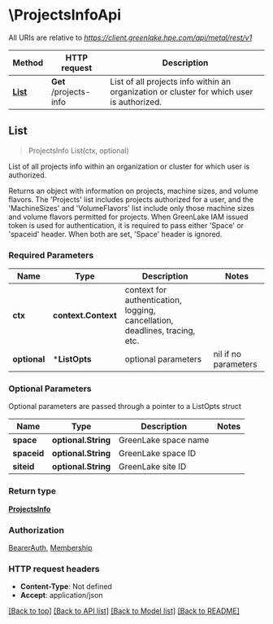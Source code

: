 # \ProjectsInfoApi

All URIs are relative to *https://client.greenlake.hpe.com/api/metal/rest/v1*

Method | HTTP request | Description
------------- | ------------- | -------------
[**List**](ProjectsInfoApi.md#List) | **Get** /projects-info | List of all projects info within an organization or cluster for which user is authorized.



## List

> ProjectsInfo List(ctx, optional)

List of all projects info within an organization or cluster for which user is authorized.

Returns an object with information on projects, machine sizes, and volume flavors.  The 'Projects' list includes projects authorized for a user, and the 'MachineSizes' and  'VolumeFlavors' list include only those machine sizes and volume flavors permitted for projects.  When GreenLake IAM issued token is used for authentication, it is required to  pass either 'Space' or 'spaceid' header. When both are set, 'Space' header is ignored.

### Required Parameters


Name | Type | Description  | Notes
------------- | ------------- | ------------- | -------------
**ctx** | **context.Context** | context for authentication, logging, cancellation, deadlines, tracing, etc.
 **optional** | ***ListOpts** | optional parameters | nil if no parameters

### Optional Parameters

Optional parameters are passed through a pointer to a ListOpts struct


Name | Type | Description  | Notes
------------- | ------------- | ------------- | -------------
 **space** | **optional.String**| GreenLake space name | 
 **spaceid** | **optional.String**| GreenLake space ID | 
 **siteid** | **optional.String**| GreenLake site ID | 

### Return type

[**ProjectsInfo**](ProjectsInfo.md)

### Authorization

[BearerAuth](../README.md#BearerAuth), [Membership](../README.md#Membership)

### HTTP request headers

- **Content-Type**: Not defined
- **Accept**: application/json

[[Back to top]](#) [[Back to API list]](../README.md#documentation-for-api-endpoints)
[[Back to Model list]](../README.md#documentation-for-models)
[[Back to README]](../README.md)

